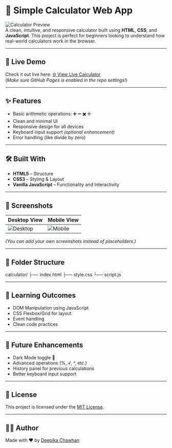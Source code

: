# 🔢 Simple Calculator Web App

![Calculator Preview](https://img.shields.io/badge/HTML-CSS-JavaScript-blue?style=flat-square)  
A clean, intuitive, and responsive calculator built using **HTML**, **CSS**, and **JavaScript**. This project is perfect for beginners looking to understand how real-world calculators work in the browser.

---

## 🚀 Live Demo

Check it out live here: [🌐 View Live Calculator](https://deepikachawhan.github.io/calculator/)  
(*Make sure GitHub Pages is enabled in the repo settings!*)

---

## ✨ Features

- Basic arithmetic operations: ➕ ➖ ✖️ ➗
- Clean and minimal UI
- Responsive design for all devices
- Keyboard input support *(optional enhancement)*
- Error handling (like divide by zero)

---

## 🛠️ Built With

- **HTML5** – Structure
- **CSS3** – Styling & Layout
- **Vanilla JavaScript** – Functionality and Interactivity

---

## 📸 Screenshots

| Desktop View | Mobile View |
|--------------|-------------|
| ![Desktop](https://via.placeholder.com/300x200?text=Desktop+Calculator) | ![Mobile](https://via.placeholder.com/150x300?text=Mobile+View) |

*(You can add your own screenshots instead of placeholders.)*

---

## 📁 Folder Structure

calculator/
├── index.html
├── style.css
└── script.js


---

## 🧠 Learning Outcomes

- DOM Manipulation using JavaScript
- CSS Flexbox/Grid for layout
- Event handling
- Clean code practices

---

## 🧩 Future Enhancements

- Dark Mode toggle 🌙
- Advanced operations (%, √, ^, etc.)
- History panel for previous calculations
- Better keyboard input support

---

## 📜 License

This project is licensed under the [MIT License](LICENSE).

---

## 👩‍💻 Author

Made with ❤️ by [Deepika Chawhan](https://github.com/Deepikachawhan)

